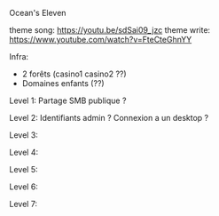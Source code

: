 Ocean's Eleven

theme song: https://youtu.be/sdSai09_jzc
theme write: https://www.youtube.com/watch?v=FteCteGhnYY

Infra:
- 2 forêts (casino1 casino2 ??)
- Domaines enfants (??)


Level 1:
Partage SMB publique ?

Level 2:
Identifiants admin ? Connexion a un desktop ?

Level 3:

Level 4:

Level 5:

Level 6:

Level 7:


